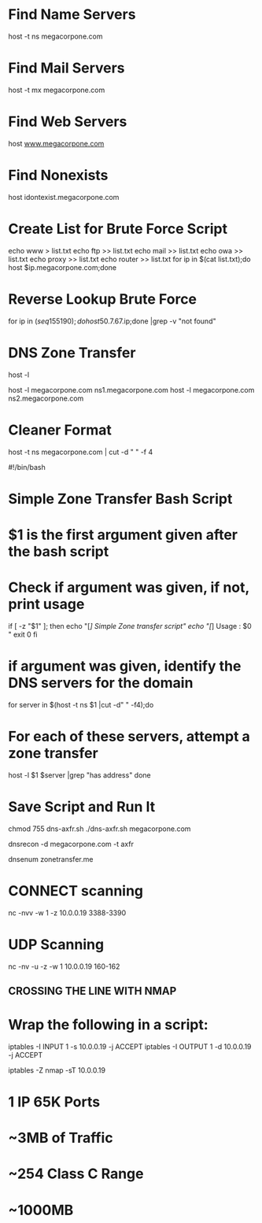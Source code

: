 # Find Name Servers
host -t ns megacorpone.com

# Find Mail Servers
host -t mx megacorpone.com

# Find Web Servers
host www.megacorpone.com

# Find Nonexists
host idontexist.megacorpone.com

# Create List for Brute Force Script
echo www > list.txt
echo ftp >> list.txt
echo mail >> list.txt
echo owa >> list.txt
echo proxy >> list.txt
echo router >> list.txt
for ip in $(cat list.txt);do host $ip.megacorpone.com;done

# Reverse Lookup Brute Force
for ip in $(seq 155 190);do host 50.7.67.$ip;done |grep -v "not found"

# DNS Zone Transfer
host -l <domain name> <dns server address>

host -l megacorpone.com ns1.megacorpone.com
host -l megacorpone.com ns2.megacorpone.com

# Cleaner Format
host -t ns megacorpone.com | cut -d " " -f 4

#!/bin/bash
# Simple Zone Transfer Bash Script
# $1 is the first argument given after the bash script
# Check if argument was given, if not, print usage
if [ -z "$1" ]; then
echo "[*] Simple Zone transfer script"
echo "[*] Usage
: $0 <domain name> "
exit 0
fi
# if argument was given, identify the DNS servers for the domain
for server in $(host -t ns $1 |cut -d" " -f4);do
# For each of these servers, attempt a zone transfer
host -l $1 $server |grep "has address"
done

# Save Script and Run It
chmod 755 dns-axfr.sh
./dns-axfr.sh megacorpone.com

dnsrecon -d megacorpone.com -t axfr

dnsenum zonetransfer.me

# CONNECT scanning
nc -nvv -w 1 -z 10.0.0.19 3388-3390

# UDP Scanning
nc -nv -u -z -w 1 10.0.0.19 160-162

## CROSSING THE LINE WITH NMAP

# Wrap the following in a script:

iptables -I INPUT 1 -s 10.0.0.19 -j ACCEPT
iptables -I OUTPUT 1 -d 10.0.0.19 -j ACCEPT

iptables -Z
nmap -sT 10.0.0.19

# 1 IP 65K Ports
# ~3MB of Traffic

# ~254 Class C Range
# ~1000MB